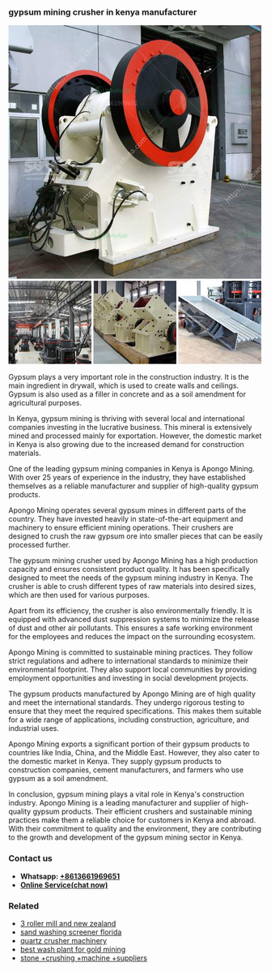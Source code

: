 <h3>gypsum mining crusher in kenya manufacturer</h3><img src='1706768246.jpg' alt=''><p>Gypsum plays a very important role in the construction industry. It is the main ingredient in drywall, which is used to create walls and ceilings. Gypsum is also used as a filler in concrete and as a soil amendment for agricultural purposes.</p><p>In Kenya, gypsum mining is thriving with several local and international companies investing in the lucrative business. This mineral is extensively mined and processed mainly for exportation. However, the domestic market in Kenya is also growing due to the increased demand for construction materials.</p><p>One of the leading gypsum mining companies in Kenya is Apongo Mining. With over 25 years of experience in the industry, they have established themselves as a reliable manufacturer and supplier of high-quality gypsum products.</p><p>Apongo Mining operates several gypsum mines in different parts of the country. They have invested heavily in state-of-the-art equipment and machinery to ensure efficient mining operations. Their crushers are designed to crush the raw gypsum ore into smaller pieces that can be easily processed further.</p><p>The gypsum mining crusher used by Apongo Mining has a high production capacity and ensures consistent product quality. It has been specifically designed to meet the needs of the gypsum mining industry in Kenya. The crusher is able to crush different types of raw materials into desired sizes, which are then used for various purposes.</p><p>Apart from its efficiency, the crusher is also environmentally friendly. It is equipped with advanced dust suppression systems to minimize the release of dust and other air pollutants. This ensures a safe working environment for the employees and reduces the impact on the surrounding ecosystem.</p><p>Apongo Mining is committed to sustainable mining practices. They follow strict regulations and adhere to international standards to minimize their environmental footprint. They also support local communities by providing employment opportunities and investing in social development projects.</p><p>The gypsum products manufactured by Apongo Mining are of high quality and meet the international standards. They undergo rigorous testing to ensure that they meet the required specifications. This makes them suitable for a wide range of applications, including construction, agriculture, and industrial uses.</p><p>Apongo Mining exports a significant portion of their gypsum products to countries like India, China, and the Middle East. However, they also cater to the domestic market in Kenya. They supply gypsum products to construction companies, cement manufacturers, and farmers who use gypsum as a soil amendment.</p><p>In conclusion, gypsum mining plays a vital role in Kenya's construction industry. Apongo Mining is a leading manufacturer and supplier of high-quality gypsum products. Their efficient crushers and sustainable mining practices make them a reliable choice for customers in Kenya and abroad. With their commitment to quality and the environment, they are contributing to the growth and development of the gypsum mining sector in Kenya.</p><h3>Contact us</h3><ul><li><strong>Whatsapp:&nbsp;<a href="https://wa.me/8613661969651">+8613661969651</a></strong></li><li><a href="https://swt.shibang-china.com/?git&amp;zhl&amp;gypsum mining crusher in kenya manufacturer"><strong>Online Service(chat now)</strong></a></li></ul><h3>Related</h3><ul><li><a href='3 roller mill and new zealand.md'>3 roller mill and new zealand</a></li><li><a href='sand washing screener florida.md'>sand washing screener florida</a></li><li><a href='quartz crusher machinery.md'>quartz crusher machinery</a></li><li><a href='best wash plant for gold mining.md'>best wash plant for gold mining</a></li><li><a href='stone crushing machine suppliers.md'>stone +crushing +machine +suppliers</a></li></ul>